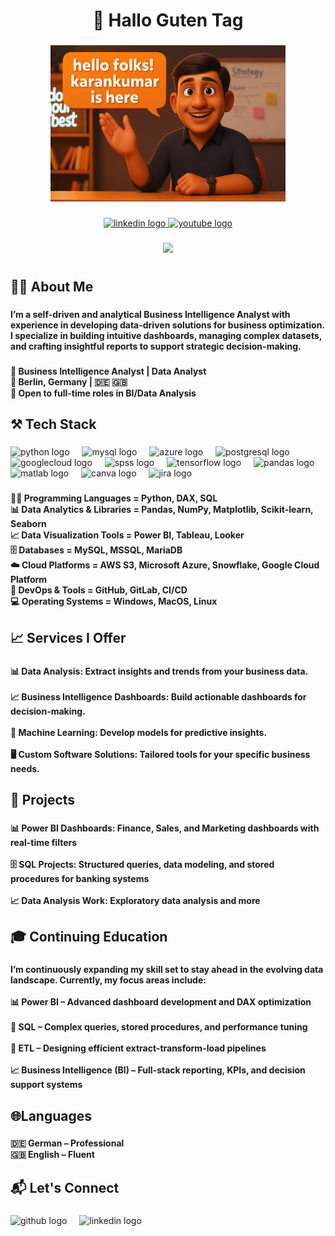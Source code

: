 <h1 align="center">👋 Hallo Guten Tag</h1>

###

<div align="center">
  <img height="250" src="ChatGPT Image Aug 8, 2025, 03_55_32 PM.png"  />
</div>

###

<div align="center">
  <a href="https://www.linkedin.com/in/karankumar-hirapara-25b5b0239/" target="_blank">
    <img src="https://img.shields.io/static/v1?message=LinkedIn&logo=linkedin&label=&color=0077B5&logoColor=white&labelColor=&style=for-the-badge" height="25" alt="linkedin logo"  />
  </a>
  <a href="https://www.youtube.com/@KaranHirapara" target="_blank">
    <img src="https://img.shields.io/static/v1?message=Youtube&logo=youtube&label=&color=FF0000&logoColor=white&labelColor=&style=for-the-badge" height="25" alt="youtube logo"  />
  </a>
</div>

###

<div align="center">
  <img src="https://visitor-badge.laobi.icu/badge?page_id=Karan5201.Karan5201&"  />
</div>

###

<h1 align="center"></h1>

###

<h2 align="left">👩‍🎓  About Me</h2>

###

<h4 align="left">I’m a self-driven and analytical Business Intelligence Analyst with experience in developing data-driven solutions for business optimization. I specialize in building intuitive dashboards, managing complex datasets, and crafting insightful reports to support strategic decision-making.</h4>

###

<h4 align="left">🎯 Business Intelligence Analyst | Data Analyst  <br>📍 Berlin, Germany | 🇩🇪 🇬🇧  <br>💼 Open to full-time roles in BI/Data Analysis</h4>

###

<h2 align="left">⚒️ Tech Stack</h2>

###

<div align="left">
  <img src="https://cdn.jsdelivr.net/gh/devicons/devicon/icons/python/python-original.svg" height="40" alt="python logo"  />
  <img width="12" />
  <img src="https://skillicons.dev/icons?i=mysql" height="40" alt="mysql logo"  />
  <img width="12" />
  <img src="https://cdn.jsdelivr.net/gh/devicons/devicon/icons/azure/azure-original.svg" height="40" alt="azure logo"  />
  <img width="12" />
  <img src="https://cdn.simpleicons.org/postgresql/4169E1" height="40" alt="postgresql logo"  />
  <img width="12" />
  <img src="https://cdn.jsdelivr.net/gh/devicons/devicon/icons/googlecloud/googlecloud-original.svg" height="40" alt="googlecloud logo"  />
  <img width="12" />
  <img src="https://cdn.jsdelivr.net/gh/devicons/devicon/icons/spss/spss-original.svg" height="40" alt="spss logo"  />
  <img width="12" />
  <img src="https://cdn.jsdelivr.net/gh/devicons/devicon/icons/tensorflow/tensorflow-original.svg" height="40" alt="tensorflow logo"  />
  <img width="12" />
  <img src="https://cdn.jsdelivr.net/gh/devicons/devicon/icons/pandas/pandas-original.svg" height="40" alt="pandas logo"  />
  <img width="12" />
  <img src="https://cdn.jsdelivr.net/gh/devicons/devicon/icons/matlab/matlab-original.svg" height="40" alt="matlab logo"  />
  <img width="12" />
  <img src="https://cdn.jsdelivr.net/gh/devicons/devicon/icons/canva/canva-original.svg" height="40" alt="canva logo"  />
  <img width="12" />
  <img src="https://cdn.simpleicons.org/jira/0052CC" height="40" alt="jira logo"  />
</div>

###

<h4 align="left">🧑‍💻 Programming Languages = Python, DAX, SQL<br>📊 Data Analytics & Libraries = Pandas, NumPy, Matplotlib, Scikit-learn, Seaborn<br>📈 Data Visualization Tools = Power BI, Tableau, Looker<br>🗄️ Databases = MySQL, MSSQL, MariaDB<br>☁️ Cloud Platforms = AWS S3, Microsoft Azure, Snowflake, Google Cloud Platform<br>🔧 DevOps & Tools = GitHub, GitLab, CI/CD<br>💻 Operating Systems = Windows, MacOS, Linux</h4>

###

<h2 align="left">📈 Services I Offer</h2>

###

<h4 align="left">📊 Data Analysis: Extract insights and trends from your business data.<br><br>📈 Business Intelligence Dashboards: Build actionable dashboards for decision-making.<br><br>🧠 Machine Learning: Develop models for predictive insights.<br><br>🖥️ Custom Software Solutions: Tailored tools for your specific business needs.</h4>

###

<h2 align="left">🚀 Projects</h2>

###

<h4 align="left">📊 Power BI Dashboards: Finance, Sales, and Marketing dashboards with real-time filters<br><br>🗄️ SQL Projects: Structured queries, data modeling, and stored procedures for banking systems<br><br>📈 Data Analysis Work: Exploratory data analysis and more</h4>

###

<h2 align="left">🎓 Continuing Education</h2>

###

<h4 align="left">I’m continuously expanding my skill set to stay ahead in the evolving data landscape. Currently, my focus areas include:<br><br>📊 Power BI – Advanced dashboard development and DAX optimization<br><br>🧩 SQL – Complex queries, stored procedures, and performance tuning<br><br>🔄 ETL – Designing efficient extract-transform-load pipelines<br><br>📈 Business Intelligence (BI) – Full-stack reporting, KPIs, and decision support systems</h4>

###

<h2 align="left">🌐Languages</h2>

###

<h4 align="left">🇩🇪 German – Professional<br>🇬🇧 English – Fluent</h4>

###

<h2 align="left">📬 Let's Connect</h2>

###

<div align="left">
  <img src="https://cdn.jsdelivr.net/gh/devicons/devicon/icons/github/github-original.svg" height="40" alt="github logo"  />
  <img width="12" />
  <img src="https://cdn.jsdelivr.net/gh/devicons/devicon/icons/linkedin/linkedin-original.svg" height="40" alt="linkedin logo"  />
</div>

###
